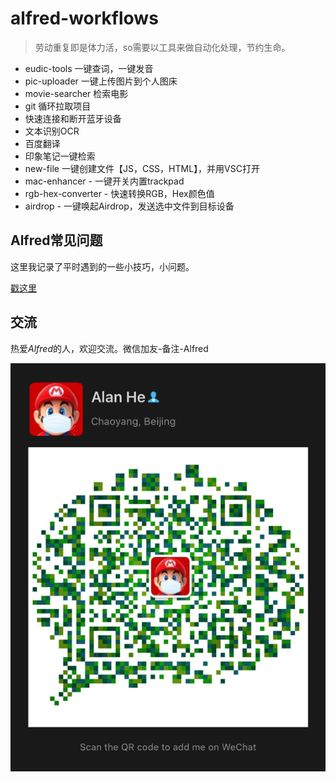 # alfred-workflows
>劳动重复即是体力活，so需要以工具来做自动化处理，节约生命。

- eudic-tools 一键查词，一键发音
- pic-uploader  一键上传图片到个人图床
- movie-searcher 检索电影
- git 循环拉取项目
- 快速连接和断开蓝牙设备
- 文本识别OCR
- 百度翻译
- 印象笔记一键检索
- new-file 一键创建文件【JS，CSS，HTML】，并用VSC打开
- mac-enhancer - 一键开关内置trackpad
- rgb-hex-converter - 快速转换RGB，Hex颜色值
- airdrop - 一键唤起Airdrop，发送选中文件到目标设备

## Alfred常见问题

这里我记录了平时遇到的一些小技巧，小问题。

[戳这里](https://github.com/alanhg/others-note/issues?q=is%3Aissue+is%3Aopen+label%3AAlfred)

## 交流

热爱*Alfred*的人，欢迎交流。微信加友-备注-Alfred

![](./webchat.png)
